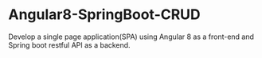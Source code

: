 # Angular8-SpringBoot-CRUD
Develop a single page application(SPA) using Angular 8 as a front-end and Spring boot restful API as a backend.

